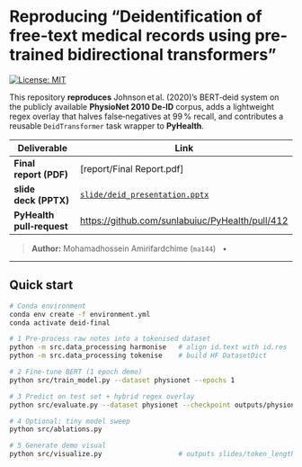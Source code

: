 # Reproducing “Deidentification of free-text medical records using pre-trained bidirectional transformers”


[![License: MIT](https://img.shields.io/badge/License-MIT-green.svg)](LICENSE)

This repository **reproduces** Johnson et al. (2020)’s BERT‑deid system on the publicly
available **PhysioNet 2010 De‑ID** corpus, adds a lightweight regex overlay that
halves false‑negatives at 99 % recall, and contributes a reusable
`DeidTransformer` task wrapper to **PyHealth**.

| Deliverable | Link |
|-------------|------|
| **Final report (PDF)** | [report/Final Report.pdf] |
| **slide deck (PPTX)** | [`slide/deid_presentation.pptx`](slide/deid_presentation.pptx) |
| **PyHealth pull‑request** | <https://github.com/sunlabuiuc/PyHealth/pull/412> |

> **Author:** Mohamadhossein Amirifardchime (`ma144`)   •    

---

## Quick start

```bash
# Conda environment
conda env create -f environment.yml
conda activate deid-final

# 1 Pre‑process raw notes into a tokenised dataset
python -m src.data_processing harmonise   # align id.text with id.res
python -m src.data_processing tokenise    # build HF DatasetDict

# 2 Fine‑tune BERT (1 epoch demo)
python src/train_model.py --dataset physionet --epochs 1

# 3 Predict on test set + hybrid regex overlay
python src/evaluate.py --dataset physionet --checkpoint outputs/physionet/checkpoint

# 4 Optional: tiny model sweep
python src/ablations.py

# 5 Generate demo visual
python src/visualize.py                   # outputs slides/token_lengths.png

